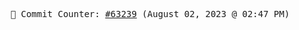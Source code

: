 <p align="center">
    <samp>
        📮 Commit Counter: <a href="https://github.com/Javascript-void0/Javascript-void0/commits/main">#63239</a> (August 02, 2023 @ 02:47 PM)
    </samp>
</p>